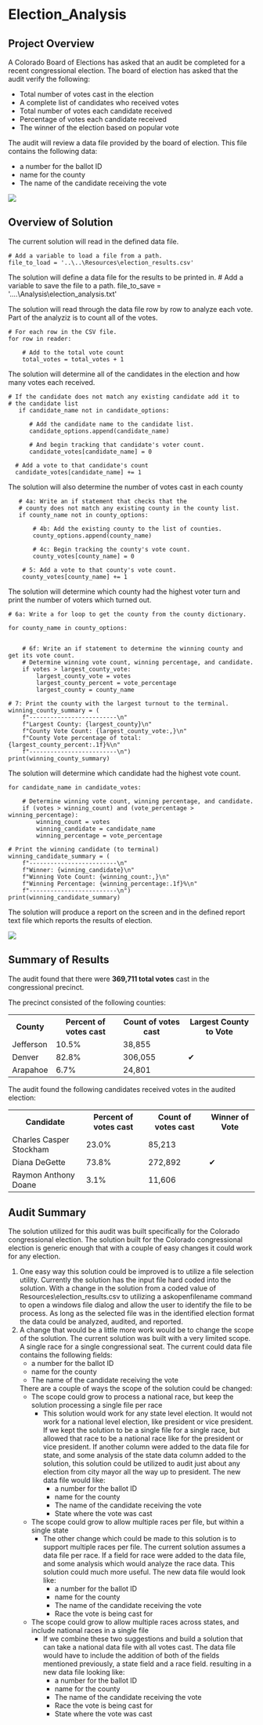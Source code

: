 # Election_Analysis

## Project Overview
A Colorado Board of Elections has asked that an audit be completed for a recent congressional election. The board of election has asked that the audit verify the following:

- Total number of votes cast in the election
- A complete list of candidates who received votes
- Total number of votes each candidate received
- Percentage of votes each candidate received
- The winner of the election based on popular vote

The audit will review a data file provided by the board of election. This file contains the following data:

- a number for the ballot ID
- name for the county
- The name of the candidate receiving the vote


![](Resources/data-3-3-1-first-10-rows.png)

## Overview of Solution

The current solution will read in the defined data file.

    # Add a variable to load a file from a path.
	file_to_load = '..\..\Resources\election_results.csv'

The solution will define a data file for the results to be printed in.
    # Add a variable to save the file to a path.
	file_to_save = '..\..\Analysis\election_analysis.txt'

The solution will read through the data file row by row to analyze each vote. Part of the analyziz is to count all of the votes.

    # For each row in the CSV file.
    for row in reader:

        # Add to the total vote count
        total_votes = total_votes + 1

The solution will determine all of the candidates in the election and how many votes each received.

    # If the candidate does not match any existing candidate add it to
    # the candidate list
       if candidate_name not in candidate_options:

          # Add the candidate name to the candidate list.
          candidate_options.append(candidate_name)

          # And begin tracking that candidate's voter count.
          candidate_votes[candidate_name] = 0

      # Add a vote to that candidate's count
      candidate_votes[candidate_name] += 1

The solution will also determine the number of votes cast in each county 

       # 4a: Write an if statement that checks that the
       # county does not match any existing county in the county list.
       if county_name not in county_options:

           # 4b: Add the existing county to the list of counties.
           county_options.append(county_name)

           # 4c: Begin tracking the county's vote count.
           county_votes[county_name] = 0

        # 5: Add a vote to that county's vote count.
        county_votes[county_name] += 1

The solution will determine which county had the highest voter turn and print the number of voters which turned out.

	# 6a: Write a for loop to get the county from the county dictionary.

    for county_name in county_options:

                
        # 6f: Write an if statement to determine the winning county and get its vote count.
        # Determine winning vote count, winning percentage, and candidate.
        if votes > largest_county_vote:
            largest_county_vote = votes
            largest_county_percent = vote_percentage
            largest_county = county_name

    # 7: Print the county with the largest turnout to the terminal.
    winning_county_summary = (
        f"-------------------------\n"
        f"Largest County: {largest_county}\n"
        f"County Vote Count: {largest_county_vote:,}\n"
        f"County Vote percentage of total: {largest_county_percent:.1f}%\n"
        f"-------------------------\n")
    print(winning_county_summary)
 
The solution will determine which candidate had the highest vote count.

	for candidate_name in candidate_votes:

        # Determine winning vote count, winning percentage, and candidate.
        if (votes > winning_count) and (vote_percentage > winning_percentage):
            winning_count = votes
            winning_candidate = candidate_name
            winning_percentage = vote_percentage

    # Print the winning candidate (to terminal)
    winning_candidate_summary = (
        f"-------------------------\n"
        f"Winner: {winning_candidate}\n"
        f"Winning Vote Count: {winning_count:,}\n"
        f"Winning Percentage: {winning_percentage:.1f}%\n"
        f"-------------------------\n")
    print(winning_candidate_summary)

The solution will produce a report on the screen and in the defined report text file which reports the results of election.


![](Resources/election_report.jpg)




## Summary of Results

The audit found that there were **369,711 total votes** cast in the congressional precinct. 

The precinct consisted of the following counties: 

<table>
<tr>
<th>County</th>
<th>Percent of votes cast</th>
<th>Count of votes cast</th>
<th>Largest County to Vote</th>
</tr>
<tr>
<td>Jefferson</td>
<td>10.5%</td>
<td>38,855</td>
<td></td>
</tr>
<tr>
<td>Denver</td>
<td>82.8%</td>
<td>306,055</td>
<td>&#10004</td>
</tr>
<tr>
<td>Arapahoe</td>
<td>6.7%</td>
<td>24,801</td>
<td></td>
</tr>
</table>


The audit found the following candidates received votes in the audited election:

<table>
<tr>
<th>Candidate </th>
<th>Percent of votes cast</th>
<th>Count of votes cast</th>
<th>Winner of Vote</th>
</tr>
<tr>
<td>Charles Casper Stockham</td>
<td>23.0%</td>
<td>85,213</td>
<td></td>
</tr>
<tr>
<td>Diana DeGette</td>
<td>73.8%</td>
<td>272,892</td>
<td>&#10004</td>
</tr>
<tr>
<td>Raymon Anthony Doane</td>
<td>3.1%</td>
<td>11,606</td>
<td></td>
</tr>
</table>

## Audit Summary

The solution utilized for this audit was built specifically for the Colorado congressional election. The solution built for the Colorado congressional election is generic enough that with a couple of easy changes it could work for any election.

<ol>
<li>One easy way this solution could be improved is to utilize a file selection utility. Currently the solution has the input file hard coded into the solution. With a change in the solution from  a coded value of Resources\election_results.csv to utilizing a askopenfilename command to open a windows file dialog and allow the user to identify the file to be process. As long as the selected file was in the identified election format the data could be analyzed, audited, and reported.</li>
<li>A change that would be a little more work would be to change the scope of the solution. The current solution was built with a very limited scope. A single race for a single congressional seat. The current  could data file contains the following fields:
<ul>
<li>a number for the ballot ID</li>
<li>name for the county</li>
<li>The name of the candidate receiving the vote</li>
</ul>
There are a couple of ways the scope of the solution could be changed:
<ul>
<li>The scope could grow to process a national race, but keep the solution processing a single file per race
<ul>
<li>This solution would work for any state level election. It would not work for a national level election, like president or vice president. If we kept the solution to be a single file for a single race, but allowed that race to be a national race like for the president or vice president. If another column were added to the data file for state, and some analysis of the state data column added to the solution, this solution could be utilized to audit just about any election from city mayor all the way up to president. The new data file would like:
<ul>
<li>a number for the ballot ID</li>
<li>name for the county</li>
<li>The name of the candidate receiving the vote</li>
<li>State where the vote was cast</li>
</ul>
</ul>
<li>The scope could grow to allow multiple races per file, but within a single state
<ul>
<li>The other change which could be made to this solution is to support multiple races per file. The current  solution assumes a data file per race. If a field for race were added to the data file, and some analysis which would analyze the race data. This solution could much more useful. The new data file would look like:
<ul>
<li>a number for the ballot ID</li>
<li>name for the county</li>
<li>The name of the candidate receiving the vote</li>
<li>Race the vote is being cast for</li>
</ul>
</ul>
<li>The scope could grow to allow multiple races across states, and include national races in a single file
<ul>
<li>If we combine these two suggestions and build a solution that can take a national data file with all votes cast. The data file would have to include the addition of both of the fields mentioned previously, a state field and a race field. resulting in a new data file looking like:
<ul>
<li>a number for the ballot ID</li>
<li>name for the county</li>
<li>The name of the candidate receiving the vote</li>
<li>Race the vote is being cast for</li>
<li>State where the vote was cast</li>
</ul>
</ul>
</ul>
</ol>

